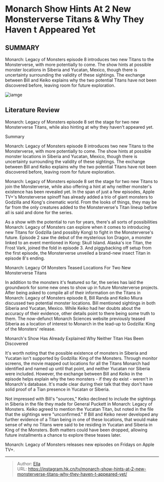 # Monarch Show Hints At 2 New Monsterverse Titans &amp; Why They Haven t Appeared Yet


## SUMMARY 



  Monarch: Legacy of Monsters episode 8 introduces two new Titans to the Monsterverse, with more potentially to come.   The show hints at possible monster locations in Siberia and Yucatan, Mexico, though there is uncertainty surrounding the validity of these sightings.   The exchange between Bill and Keiko explains why the two potential Titans have not been discovered before, leaving room for future exploration.  

![iamge](https://static1.srcdn.com/wordpress/wp-content/uploads/2023/11/monarch-legacy-of-monsters-season-2.jpg)

## Literature Review
Monarch: Legacy of Monsters episode 8 set the stage for two new Monsterverse Titans, while also hinting at why they haven&#39;t appeared yet.





Summary

  Monarch: Legacy of Monsters episode 8 introduces two new Titans to the Monsterverse, with more potentially to come.   The show hints at possible monster locations in Siberia and Yucatan, Mexico, though there is uncertainty surrounding the validity of these sightings.   The exchange between Bill and Keiko explains why the two potential Titans have not been discovered before, leaving room for future exploration.  







Monarch: Legacy of Monsters episode 8 set the stage for two new Titans to join the Monsterverse, while also offering a hint at why neither monster&#39;s existence has been revealed yet. In the span of just a few episodes, Apple TV&#43;&#39;s Monsterverse spinoff has already added a trio of giant monsters to Godzilla and Kong&#39;s cinematic world. From the looks of things, they may be far from the only creatures added to the Monsterverse&#39;s Titan lineup before all is said and done for the series.

As a show with the potential to run for years, there&#39;s all sorts of possibilities Monarch: Legacy of Monsters can explore when it comes to introducing new Titans for Godzilla (and possibly Kong) to fight in the Monsterverse&#39;s future. Episode 2 saw the debut of the mysterious Ion Dragon, a monster linked to an event mentioned in Kong: Skull Island. Alaska&#39;s ice Titan, the Frost Vark, joined the fold in episode 3. And piggybacking off setup from the first episode, the Monsterverse unveiled a brand-new insect Titan in episode 8&#39;s ending.





 Monarch: Legacy Of Monsters Teased Locations For Two New Monsterverse Titans 
          

In addition to the monsters it&#39;s featured so far, the series has laid the groundwork for some new ones to show up in future Monsterverse projects. After being asked to compile all of their information on the Titans in Monarch: Legacy of Monsters episode 8, Bill Randa and Keiko Miura discussed two potential monster locations. Bill mentioned sightings in both Siberia and Yucatan, Mexico. While Keiko had her doubts about the accuracy of their evidence, other details point to there being some truth to them. The now-defunct Monarch Sciences website previously teased Siberia as a location of interest to Monarch in the lead-up to Godzilla: King of the Monsters&#39; release.



 Monarch&#39;s Show Has Already Explained Why Neither Titan Has Been Discovered 
          




It&#39;s worth noting that the possible existence of monsters in Siberia and Yucatan isn&#39;t supported by Godzilla: King of the Monsters. Through monitor screens, the movie mapped out locations for all the Titans Monarch had identified and named up until that point, and neither Yucatan nor Siberia were included. However, the exchange between Bill and Keiko in the episode helps explain why the two monsters - if they do exist - weren&#39;t in Monarch&#39;s database. It&#39;s made clear during their talk that they don&#39;t have solid proof of a Tian presence in Yucatan or Siberia.

Not impressed with Bill&#39;s &#34;sources,&#34; Keiko declined to include the sightings in Siberia in the file they made for General Puckett in Monarch: Legacy of Monsters. Keiko agreed to mention the Yucatan Titan, but noted in the file that the sightings were &#34;unconfirmed.&#34; If Bill and Keiko never developed any further evidence of a Titan being in one of these locations, that would make sense of why no Titans were said to be residing in Yucatan and Siberia in King of the Monsters. Both matters could have been dropped, allowing future installments a chance to explore these teases later.






Monarch: Legacy of Monsters releases new episodes on Fridays on Apple TV&#43;.





---

> Author: [Ella](https://instagram.hk.cn/)  
> URL: https://instagram.hk.cn/tv/monarch-show-hints-at-2-new-monsterverse-titans-why-they-haven-t-appeared-yet/  


